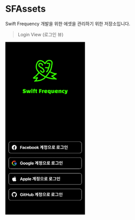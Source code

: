 # SFAssets

Swift Frequency 개발을 위한 에셋을 관리하기 위한 저장소입니다.

> Login View (로그인 뷰)

<img src = "./DocsAssets/LoginView.png" width = "250" />
